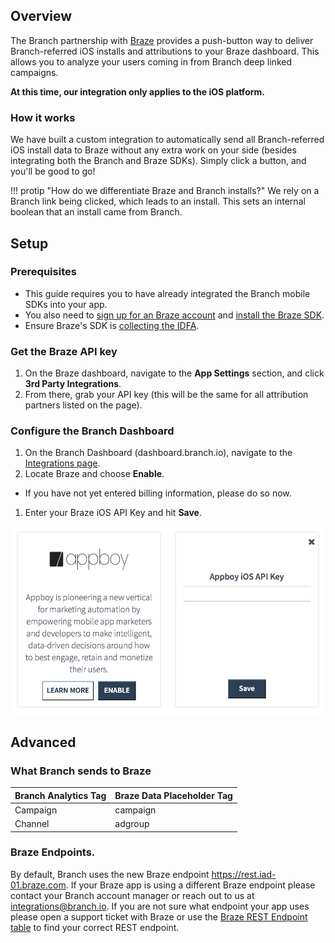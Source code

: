 ## Overview

The Branch partnership with [Braze](https://www.braze.com) provides a push-button way to deliver Branch-referred iOS installs and attributions to your Braze dashboard. This allows you to analyze your users coming in from Branch deep linked campaigns.

**At this time, our integration only applies to the iOS platform.**

### How it works

We have built a custom integration to automatically send all Branch-referred iOS install data to Braze without any extra work on your side (besides integrating both the Branch and Braze SDKs). Simply click a button, and you'll be good to go!

!!! protip "How do we differentiate Braze and Branch installs?"
    We rely on a Branch link being clicked, which leads to an install. This sets an internal boolean that an install came from Branch.

## Setup

### Prerequisites

- This guide requires you to have already integrated the Branch mobile SDKs into your app.
- You also need to [sign up for an Braze account](https://dashboard.braze.com/developers/sign_up) and [install the Braze SDK](https://documentation.braze.com/).
- Ensure Braze's SDK is [collecting the IDFA](https://documentation.braze.com/iOS/#optional-idfa-collection).

### Get the Braze API key

1. On the Braze dashboard, navigate to the **App Settings** section, and click **3rd Party Integrations**.
1. From there, grab your API key (this will be the same for all attribution partners listed on the page).

### Configure the Branch Dashboard

1. On the Branch Dashboard (dashboard.branch.io), navigate to the [Integrations page](https://dashboard.branch.io/integrations).
1. Locate Braze and choose **Enable**.
  * If you have not yet entered billing information, please do so now.
1. Enter your Braze iOS API Key and hit **Save**.

![image](/img/pages/integrations/braze/enable-braze-integration.png)

## Advanced

### What Branch sends to Braze

Branch Analytics Tag | Braze Data Placeholder Tag
--- | ---
Campaign | campaign
Channel | adgroup

### Braze Endpoints.

By default, Branch uses the new Braze endpoint https://rest.iad-01.braze.com. If your Braze app is using a different Braze endpoint please contact your Branch account manager or reach out to us at [integrations@branch.io](mailto:integrations@branch.io). If you are not sure what endpoint your app uses please open a support ticket with Braze or use the [Braze REST Endpoint table](https://www.braze.com/documentation/REST_API/#endpoints) to find your correct REST endpoint. 
